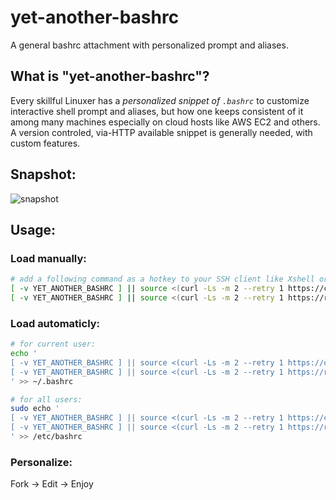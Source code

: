 # yet-another-bashrc
A general bashrc attachment with personalized prompt and aliases.

## What is "yet-another-bashrc"?
Every skillful Linuxer has a *personalized snippet of `.bashrc`* to customize interactive shell prompt and aliases, but how one keeps consistent of it among many machines especially on cloud hosts like AWS EC2 and others. A version controled, via-HTTP available snippet is generally needed, with custom features.

## Snapshot:
![snapshot](https://raw.githubusercontent.com/vbem/remote-bashrc/master/img/snapshot.png)

## Usage:

### Load manually:
```sh
# add a following command as a hotkey to your SSH client like Xshell or Putty and etc.
[ -v YET_ANOTHER_BASHRC ] || source <(curl -Ls -m 2 --retry 1 https://cdn.jsdelivr.net/gh/vbem/yet-another-bashrc/bashrc.sh)
[ -v YET_ANOTHER_BASHRC ] || source <(curl -Ls -m 2 --retry 1 https://raw.githubusercontent.com/vbem/yet-another-bashrc/master/bashrc.sh)
```

### Load automaticly:
```sh
# for current user:
echo '
[ -v YET_ANOTHER_BASHRC ] || source <(curl -Ls -m 2 --retry 1 https://cdn.jsdelivr.net/gh/vbem/yet-another-bashrc/bashrc.sh)
[ -v YET_ANOTHER_BASHRC ] || source <(curl -Ls -m 2 --retry 1 https://raw.githubusercontent.com/vbem/yet-another-bashrc/master/bashrc.sh)
' >> ~/.bashrc

# for all users:
sudo echo '
[ -v YET_ANOTHER_BASHRC ] || source <(curl -Ls -m 2 --retry 1 https://cdn.jsdelivr.net/gh/vbem/yet-another-bashrc/bashrc.sh)
[ -v YET_ANOTHER_BASHRC ] || source <(curl -Ls -m 2 --retry 1 https://raw.githubusercontent.com/vbem/yet-another-bashrc/master/bashrc.sh)
' >> /etc/bashrc
```

### Personalize:
Fork -> Edit -> Enjoy
